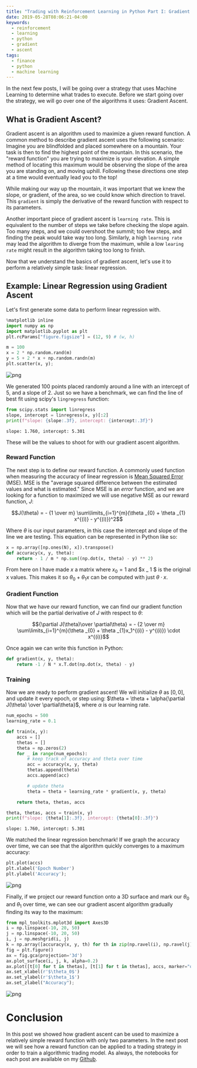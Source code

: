 ```yaml
---
title: "Trading with Reinforcement Learning in Python Part I: Gradient Ascent"
date: 2019-05-28T08:06:21-04:00
keywords:
  - reinforcement
  - learning
  - python
  - gradient
  - ascent
tags:
  - finance
  - python
  - machine learning
---
```


In the next few posts, I will be going over a strategy that uses Machine Learning to determine what trades to execute. Before we start going over the strategy, we will go over one of the algorithms it uses: Gradient Ascent.

## What is Gradient Ascent?

Gradient ascent is an algorithm used to maximize a given reward function. A common method to describe gradient ascent uses the following scenario: Imagine you are blindfolded and placed somewhere on a mountain. Your task is then to find the highest point of the mountain. In this scenario, the "reward function" you are trying to maximize is your elevation. A simple method of locating this maximum would be observing the slope of the area you are standing on, and moving uphill. Following these directions one step at a time would eventually lead you to the top!

While making our way up the mountain, it was important that we knew the slope, or gradient, of the area, so we could know which direction to travel. This `gradient` is simply the derivative of the reward function with respect to its parameters.

Another important piece of gradient ascent is `learning rate`. This is equivalent to the number of steps we take before checking the slope again. Too many steps, and we could overshoot the summit; too few steps, and finding the peak would take way too long. Similarly, a high `learning rate` may lead the algorithm to diverge from the maximum, while a low `learing rate` might result in the algorithm taking too long to finish.

Now that we understand the basics of gradient ascent, let's use it to perform a relatively simple task: linear regression.

## Example: Linear Regression using Gradient Ascent

Let's first generate some data to perform linear regression with.

```python
%matplotlib inline
import numpy as np
import matplotlib.pyplot as plt
plt.rcParams["figure.figsize"] = (12, 9) # (w, h)
```

```python
m = 100
x = 2 * np.random.rand(m)
y = 5 + 2 * x + np.random.randn(m)
plt.scatter(x, y);
```

![png](output_9_0.png)

We generated 100 points placed randomly around a line with an intercept of 5, and a slope of 2. Just so we have a benchmark, we can find the line of best fit using scipy's `lingregress` function:

```python
from scipy.stats import linregress
slope, intercept = linregress(x, y)[:2]
print(f"slope: {slope:.3f}, intercept: {intercept:.3f}")
```

    slope: 1.760, intercept: 5.301

These will be the values to shoot for with our gradient ascent algorithm.

### Reward Function

The next step is to define our reward function. A commonly used function when measuring the accuracy of linear regression is [Mean Squared Error](https://en.wikipedia.org/wiki/Mean_squared_error) (MSE). MSE is the "average squared difference between the estimated values and what is estimated." Since MSE is an _error_ function, and we are looking for a function to maximized we will use negative MSE as our reward function, $J$:

$$J(\theta) = - {1 \over m} \sum\limits_{i=1}^{m}(\theta _{0} + \theta _{1} x^{(i)} - y^{(i)})^2$$

Where $\theta$ is our input parameters, in this case the intercept and slope of the line we are testing. This equation can be represented in Python like so:

```python
x = np.array([np.ones(N), x]).transpose()
def accuracy(x, y, theta):
    return - 1 / m * np.sum((np.dot(x, theta) - y) ** 2)
```

From here on I have made $x$ a matrix where $x_0 = 1$ and $x _ 1 $ is the original x values. This makes it so $\theta_ {0} + \theta_ {1} x$ can be computed with just $\theta \cdot x$.

### Gradient Function

Now that we have our reward function, we can find our gradient function which will be the partial derivative of $J$ with respect to $\theta$:

$${\partial J(\theta)\over \partial\theta} = - {2 \over m} \sum\limits_{i=1}^{m}(\theta _{0} + \theta _{1}x_1^{(i)} - y^{(i)}) \cdot x^{(i)}$$

Once again we can write this function in Python:

```python
def gradient(x, y, theta):
    return -1 / N * x.T.dot(np.dot(x, theta) - y)
```

### Training

Now we are ready to perform gradient ascent! We will initialize $\theta$ as $[0, 0]$, and update it every epoch, or step using: $\theta = \theta + \alpha{\partial J(\theta) \over \partial\theta}$, where $\alpha$ is our learning rate.

```python
num_epochs = 500
learning_rate = 0.1

def train(x, y):
    accs = []
    thetas = []
    theta = np.zeros(2)
    for _ in range(num_epochs):
        # keep track of accuracy and theta over time
        acc = accuracy(x, y, theta)
        thetas.append(theta)
        accs.append(acc)

        # update theta
        theta = theta + learning_rate * gradient(x, y, theta)

    return theta, thetas, accs

theta, thetas, accs = train(x, y)
print(f"slope: {theta[1]:.3f}, intercept: {theta[0]:.3f}")
```

    slope: 1.760, intercept: 5.301

We matched the linear regression benchmark! If we graph the accuracy over time, we can see that the algorithm quickly converges to a maximum accuracy:

```python
plt.plot(accs)
plt.xlabel('Epoch Number')
plt.ylabel('Accuracy');
```

![png](output_27_0.png)

Finally, if we project our reward function onto a 3D surface and mark our $\theta_0$ and $\theta_1$ over time, we can see our gradient ascent algorithm gradually finding its way to the maximum:

```python
from mpl_toolkits.mplot3d import Axes3D
i = np.linspace(-10, 20, 50)
j = np.linspace(-10, 20, 50)
i, j = np.meshgrid(i, j)
k = np.array([accuracy(x, y, th) for th in zip(np.ravel(i), np.ravel(j))]).reshape(i.shape)
fig = plt.figure()
ax = fig.gca(projection='3d')
ax.plot_surface(i, j, k, alpha=0.2)
ax.plot([t[0] for t in thetas], [t[1] for t in thetas], accs, marker="o", markersize=3);
ax.set_xlabel(r'$\theta_0$')
ax.set_ylabel(r'$\theta_1$')
ax.set_zlabel("Accuracy");
```

![png](output_29_0.png)

# Conclusion

In this post we showed how gradient ascent can be used to maximize a relatively simple reward function with only two parameters. In the next post we will see how a reward function can be applied to a trading strategy in order to train a algorithmic trading model. As always, the notebooks for each post are available on my [Github](https://github.com/teddykoker/blog/tree/master/notebooks).
